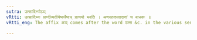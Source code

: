```yaml
---
sutra: उत्सादिभ्योऽञ्
vRtti: उत्सादिभ्यः प्राग्दीव्यतीयेष्वर्थेष्वञ् प्रत्ययो भवति । अणस्तदपवादानां च बाधकः ॥
vRtti_eng: The affix अञ् comes after the word उत्स &c. in the various senses taught antecedently to _tena_-_divyati_ &c.

---
```

